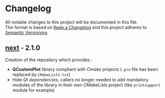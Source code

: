 # Changelog

All notable changes to this project will be documented in this file.  
The format is based on [Keep a Changelog] and this project adheres to [Semantic Versioning].

## [next] - 2.1.0
Creation of the repository which provides :
- **QCustomPlot** library compliant with _Cmake_ projects (`.pro` file has been replaced by `CMakeLists.txt`)
- Hide _Qt dependencies_, callers no longer needed to add mandatory modules of the library in their own _CMakeLists_ project (like `printsupport` module for example)

<!-- Links -->
[keep a changelog]: https://keepachangelog.com/en/1.0.0/
[semantic versioning]: https://semver.org/spec/v2.0.0.html

<!-- Versions -->
[next]: https://github.com/leger50/QCustomPlot-library/compare/v0.0.2...dev
[0.0.2]: https://github.com/Author/Repository/compare/v0.0.1...v0.0.2
[0.0.1]: https://github.com/Author/Repository/releases/tag/v0.0.1